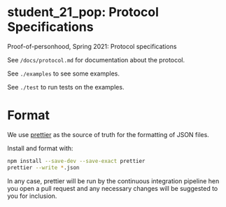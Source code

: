 # student_21_pop: Protocol Specifications

Proof-of-personhood, Spring 2021: Protocol specifications

See `/docs/protocol.md` for documentation about the protocol.

See `./examples` to see some examples.

See `./test` to run tests on the examples.

# Format

We use [prettier](https://prettier.io/) as the source of truth for the
formatting of JSON files. 

Install and format with:

```sh
npm install --save-dev --save-exact prettier
prettier --write *.json
```

In any case, prettier will be run by the continuous integration pipeline
hen you open a pull request and any necessary changes will be suggested
to you for inclusion.
